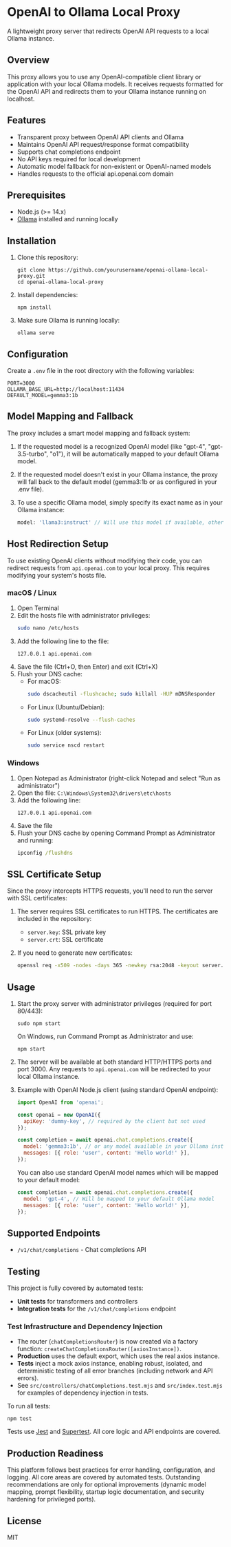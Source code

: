 # OpenAI to Ollama Local Proxy

A lightweight proxy server that redirects OpenAI API requests to a local Ollama instance.

## Overview

This proxy allows you to use any OpenAI-compatible client library or application with your local Ollama models. It receives requests formatted for the OpenAI API and redirects them to your Ollama instance running on localhost.

## Features

- Transparent proxy between OpenAI API clients and Ollama
- Maintains OpenAI API request/response format compatibility
- Supports chat completions endpoint
- No API keys required for local development
- Automatic model fallback for non-existent or OpenAI-named models
- Handles requests to the official api.openai.com domain

## Prerequisites

- Node.js (>= 14.x)
- [Ollama](https://github.com/ollama/ollama) installed and running locally

## Installation

1. Clone this repository:
   ```
   git clone https://github.com/yourusername/openai-ollama-local-proxy.git
   cd openai-ollama-local-proxy
   ```

2. Install dependencies:
   ```
   npm install
   ```

3. Make sure Ollama is running locally:
   ```
   ollama serve
   ```

## Configuration

Create a `.env` file in the root directory with the following variables:

```
PORT=3000
OLLAMA_BASE_URL=http://localhost:11434
DEFAULT_MODEL=gemma3:1b
```

## Model Mapping and Fallback

The proxy includes a smart model mapping and fallback system:

1. If the requested model is a recognized OpenAI model (like "gpt-4", "gpt-3.5-turbo", "o1"), it will be automatically mapped to your default Ollama model.

2. If the requested model doesn't exist in your Ollama instance, the proxy will fall back to the default model (gemma3:1b or as configured in your .env file).

3. To use a specific Ollama model, simply specify its exact name as in your Ollama instance:
   ```javascript
   model: 'llama3:instruct' // Will use this model if available, otherwise fall back
   ```

## Host Redirection Setup

To use existing OpenAI clients without modifying their code, you can redirect requests from `api.openai.com` to your local proxy. This requires modifying your system's hosts file.

### macOS / Linux

1. Open Terminal
2. Edit the hosts file with administrator privileges:
   ```bash
   sudo nano /etc/hosts
   ```
3. Add the following line to the file:
   ```
   127.0.0.1 api.openai.com
   ```
4. Save the file (Ctrl+O, then Enter) and exit (Ctrl+X)
5. Flush your DNS cache:
   - For macOS:
     ```bash
     sudo dscacheutil -flushcache; sudo killall -HUP mDNSResponder
     ```
   - For Linux (Ubuntu/Debian):
     ```bash
     sudo systemd-resolve --flush-caches
     ```
   - For Linux (older systems):
     ```bash
     sudo service nscd restart
     ```

### Windows

1. Open Notepad as Administrator (right-click Notepad and select "Run as administrator")
2. Open the file: `C:\Windows\System32\drivers\etc\hosts`
3. Add the following line:
   ```
   127.0.0.1 api.openai.com
   ```
4. Save the file
5. Flush your DNS cache by opening Command Prompt as Administrator and running:
   ```cmd
   ipconfig /flushdns
   ```

## SSL Certificate Setup

Since the proxy intercepts HTTPS requests, you'll need to run the server with SSL certificates:

1. The server requires SSL certificates to run HTTPS. The certificates are included in the repository:
   - `server.key`: SSL private key
   - `server.crt`: SSL certificate

2. If you need to generate new certificates:
   ```bash
   openssl req -x509 -nodes -days 365 -newkey rsa:2048 -keyout server.key -out server.crt -subj "/CN=api.openai.com" -addext "subjectAltName=DNS:api.openai.com"
   ```

## Usage

1. Start the proxy server with administrator privileges (required for port 80/443):
   ```
   sudo npm start
   ```
   
   On Windows, run Command Prompt as Administrator and use:
   ```
   npm start
   ```

2. The server will be available at both standard HTTP/HTTPS ports and port 3000. Any requests to `api.openai.com` will be redirected to your local Ollama instance.

3. Example with OpenAI Node.js client (using standard OpenAI endpoint):
   ```javascript
   import OpenAI from 'openai';

   const openai = new OpenAI({
     apiKey: 'dummy-key', // required by the client but not used
   });

   const completion = await openai.chat.completions.create({
     model: 'gemma3:1b', // or any model available in your Ollama instance
     messages: [{ role: 'user', content: 'Hello world!' }],
   });
   ```

   You can also use standard OpenAI model names which will be mapped to your default model:
   ```javascript
   const completion = await openai.chat.completions.create({
     model: 'gpt-4', // Will be mapped to your default Ollama model
     messages: [{ role: 'user', content: 'Hello world!' }],
   });
   ```

## Supported Endpoints

- `/v1/chat/completions` - Chat completions API

## Testing

This project is fully covered by automated tests:

- **Unit tests** for transformers and controllers
- **Integration tests** for the `/v1/chat/completions` endpoint

### Test Infrastructure and Dependency Injection

- The router (`chatCompletionsRouter`) is now created via a factory function: `createChatCompletionsRouter([axiosInstance])`.
- **Production** uses the default export, which uses the real axios instance.
- **Tests** inject a mock axios instance, enabling robust, isolated, and deterministic testing of all error branches (including network and API errors).
- See `src/controllers/chatCompletions.test.mjs` and `src/index.test.mjs` for examples of dependency injection in tests.

To run all tests:

```
npm test
```

Tests use [Jest](https://jestjs.io/) and [Supertest](https://github.com/visionmedia/supertest). All core logic and API endpoints are covered.

## Production Readiness

This platform follows best practices for error handling, configuration, and logging. All core areas are covered by automated tests. Outstanding recommendations are only for optional improvements (dynamic model mapping, prompt flexibility, startup logic documentation, and security hardening for privileged ports).

## License

MIT 
